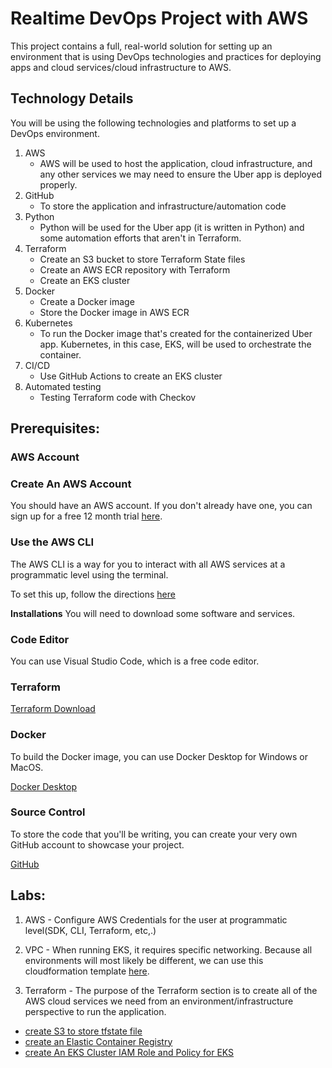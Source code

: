 # Realtime DevOps Project with AWS

This project contains a full, real-world solution for setting up an environment that is using DevOps technologies and practices for deploying apps and cloud services/cloud infrastructure to AWS.

## Technology Details
You will be using the following technologies and platforms to set up a DevOps environment.

1. AWS
    - AWS will be used to host the application, cloud infrastructure, and any other services we may need to ensure the Uber app is deployed properly.
2. GitHub
    - To store the application and infrastructure/automation code
3. Python
    - Python will be used for the Uber app (it is written in Python) and some automation efforts that aren't in Terraform.
4. Terraform
   - Create an S3 bucket to store Terraform State files
   - Create an AWS ECR repository with Terraform
   - Create an EKS cluster
5. Docker
   - Create a Docker image
   - Store the Docker image in AWS ECR
6. Kubernetes
   - To run the Docker image that's created for the containerized Uber app. Kubernetes, in this case, EKS, will be used to orchestrate the container.
7. CI/CD
   - Use GitHub Actions to create an EKS cluster
8. Automated testing
    - Testing Terraform code with Checkov

## Prerequisites:
    
### AWS Account

### Create An AWS Account

You should have an AWS account. If you don't already have one, you can sign up for a free 12 month trial [here](https://aws.amazon.com/free/?all-free-tier.sort-by=item.additionalFields.SortRank&all-free-tier.sort-order=asc&awsf.Free%20Tier%20Types=*all&awsf.Free%20Tier%20Categories=*all).

### Use the AWS CLI

The AWS CLI is a way for you to interact with all AWS services at a programmatic level using the terminal.

To set this up, follow the directions [here](https://docs.aws.amazon.com/polly/latest/dg/setup-aws-cli.html)

**Installations**
You will need to download some software and services.

### **Code Editor**
You can use Visual Studio Code, which is a free code editor.

### **Terraform**

[Terraform Download](https://www.terraform.io/downloads.html)

### **Docker**
To build the Docker image, you can use Docker Desktop for Windows or MacOS.

[Docker Desktop](https://www.docker.com/products/docker-desktop)

### **Source Control**
To store the code that you'll be writing, you can create your very own GitHub account to showcase your project.

[GitHub](https://www.github.com)

## Labs:

1. AWS - Configure AWS Credentials for the user at programmatic level(SDK, CLI, Terraform, etc,.)

2. VPC - When running EKS, it requires specific networking. Because all environments will most likely be different, we can use this cloudformation template [here](https://github.com/abishekk06/Hands-On-Projects/tree/main/Project2-DevOps-Realtime/EKS-VPC-CloudFormation).

3. Terraform - The purpose of the Terraform section is to create all of the AWS cloud services we need from an environment/infrastructure perspective to run the application.
 - [create S3 to store tfstate file](https://github.com/abishekk06/Hands-On-Projects/blob/main/Project2-DevOps-Realtime/Terraform-AWS-Creation/create-s3-store-tfstate-file.md)
 - [create an Elastic Container Registry](https://github.com/abishekk06/Hands-On-Projects/blob/main/Project2-DevOps-Realtime/Terraform-AWS-Creation/create-ecr.md)
 - [create An EKS Cluster IAM Role and Policy for EKS]()
